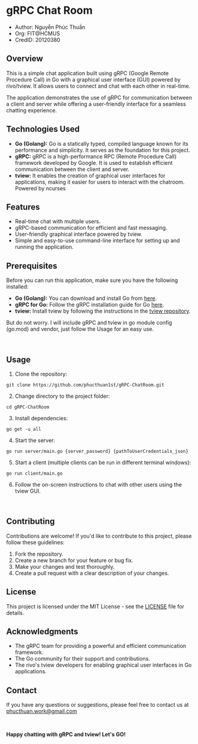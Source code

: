 # gRPC Chat Room

- Author: Nguyễn Phúc Thuần
- Org: FIT@HCMUS
- CredID: 20120380

## Overview

This is a simple chat application built using gRPC (Google Remote Procedure Call) in Go with a graphical user interface (GUI) powered by rivo/tview. It allows users to connect and chat with each other in real-time.

The application demonstrates the use of gRPC for communication between a client and server while offering a user-friendly interface for a seamless chatting experience.

## Technologies Used

- **Go (Golang):** Go is a statically typed, compiled language known for its performance and simplicity. It serves as the foundation for this project.
- **gRPC:** gRPC is a high-performance RPC (Remote Procedure Call) framework developed by Google. It is used to establish efficient communication between the client and server.
- **tview:** It enables the creation of graphical user interfaces for applications, making it easier for users to interact with the chatroom. Powered by ncurses

## Features

- Real-time chat with multiple users.
- gRPC-based communication for efficient and fast messaging.
- User-friendly graphical interface powered by tview.
- Simple and easy-to-use command-line interface for setting up and running the application.

## Prerequisites

Before you can run this application, make sure you have the following installed:

- **Go (Golang):** You can download and install Go from [here](https://golang.org/dl/).
- **gRPC for Go:** Follow the gRPC installation guide for Go [here](https://grpc.io/docs/languages/go/quickstart/).
- **tview:** Install tview by following the instructions in the [tview repository](https://github.com/rivo/tview).

But do not worry. I will include gRPC and tview in go module config (go.mod) and vendor, just follow the Usage for an easy use.

<br>

## Usage

1. Clone the repository:

```
git clone https://github.com/phucthuan1st/gRPC-ChatRoom.git
```

2. Change directory to the project folder:

```
cd gRPC-ChatRoom
```

3. Install dependencies:

```
go get -u all
```

4. Start the server:

```
go run server/main.go {server_password} {pathToUserCredentials_json}
```

5. Start a client (multiple clients can be run in different terminal windows):

```
go run client/main.go
```

6. Follow the on-screen instructions to chat with other users using the tview GUI.

<br>

## Contributing

Contributions are welcome! If you'd like to contribute to this project, please follow these guidelines:

1. Fork the repository.
2. Create a new branch for your feature or bug fix.
3. Make your changes and test thoroughly.
4. Create a pull request with a clear description of your changes.

## License

This project is licensed under the MIT License - see the [LICENSE](https://github.com/phucthuan1st/gRPC-ChatRoom/blob/master/LICENSE) file for details.

## Acknowledgments

- The gRPC team for providing a powerful and efficient communication framework.
- The Go community for their support and contributions.
- The rivo's tview developers for enabling graphical user interfaces in Go applications.

## Contact

If you have any questions or suggestions, please feel free to contact us at phucthuan.work@gmail.com

<br>

<strong>Happy chatting with gRPC and tview! Let's GO!</strong>
